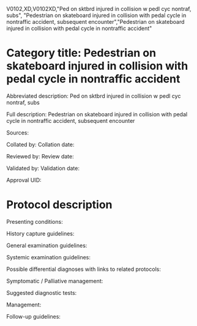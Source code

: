 V0102,XD,V0102XD,"Ped on sktbrd injured in collision w pedl cyc nontraf, subs", "Pedestrian on skateboard injured in collision with pedal cycle in nontraffic accident, subsequent encounter","Pedestrian on skateboard injured in collision with pedal cycle in nontraffic accident"
# Category title: Pedestrian on skateboard injured in collision with pedal cycle in nontraffic accident

Abbreviated description: Ped on sktbrd injured in collision w pedl cyc nontraf, subs

Full description: Pedestrian on skateboard injured in collision with pedal cycle in nontraffic accident, subsequent encounter

Sources:

Collated by:
Collation date:

Reviewed by:
Review date:

Validated by:
Validation date:

Approval UID:

# Protocol description

Presenting conditions:

History capture guidelines:

General examination guidelines:

Systemic examination guidelines:

Possible differential diagnoses with links to related protocols:

Symptomatic / Palliative management:

Suggested diagnostic tests:

Management:

Follow-up guidelines:
